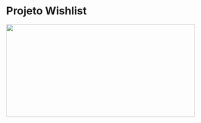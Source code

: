 <h1>Projeto Wishlist</h1>
<img class="CSS_LIGHTBOX_SCALED_IMAGE_IMG" src="https://1.bp.blogspot.com/-mkvBnrjJ6Ps/WktrHClFQhI/AAAAAAAAFGE/8O1I4d4zTzANB7tvaQtzwefIlZ8Bts7BQCEwYBhgL/s1600/0833673a204b5c1b543f12edac3bad81.gif" style="width: 100%; height: 250px;">
